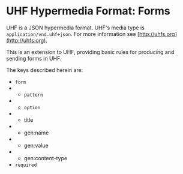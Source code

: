 # UHF Hypermedia Format: Forms

UHF is a JSON hypermedia format.  UHF's media type is `application/vnd.uhf+json`.  For more information see [http://uhfs.org](http://uhfs.org).

This is an extension to UHF, providing basic rules for producing and sending forms in UHF.

The keys described herein are:

- `form`
- - `pattern`
- - `option`
- - title
- - gen:name
- - gen:value
- - gen:content-type
- `required`
